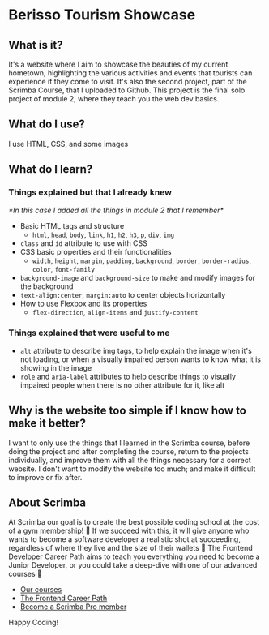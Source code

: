 # Berisso Tourism Showcase
## What is it? 
It's a website where I aim to showcase the beauties of my current hometown, highlighting the various activities and events that tourists can experience if they come to visit.
It's also the second project, part of the Scrimba Course, that I uploaded to Github. This project is the final solo project of module 2, where they teach you the web dev basics.
## What do I use?
I use HTML, CSS, and some images
## What do I learn?
 ### Things explained but that I already knew
  <em> \*In this case I added all the things in module 2 that I remember\* </em>
  - Basic HTML tags and structure
    - `html`, `head`, `body`, `link`, `h1`, `h2`, `h3`, `p`, `div`, `img`
  - `class` and `id` attribute to use with CSS
  - CSS basic properties and their functionalities
    - `width`, `height`, `margin`, `padding`, `background`, `border`, `border-radius`, `color`, `font-family`
  - `background-image` and `background-size` to make and modify images for the background
  - `text-align:center`, `margin:auto` to center objects horizontally
  - How to use Flexbox and its properties
    - `flex-direction`, `align-items` and `justify-content`
 ### Things explained that were useful to me
  - `alt` attribute to describe img tags, to help explain the image when it's not loading, or when a visually impaired person wants to know what it is showing in the image
  - `role` and `aria-label` attributes to help describe things to visually impaired people when there is no other attribute for it, like alt
## Why is the website too simple if I know how to make it better?
I want to only use the things that I learned in the Scrimba course, before doing the project and after completing the course, return to the projects individually, and improve them with all the things necessary for a correct website. I don't want to modify the website too much; and make it difficult to improve or fix after. 




## About Scrimba

At Scrimba our goal is to create the best possible coding school at the cost of a gym membership! 💜
If we succeed with this, it will give anyone who wants to become a software developer a realistic shot at succeeding, regardless of where they live and the size of their wallets 🎉
The Frontend Developer Career Path aims to teach you everything you need to become a Junior Developer, or you could take a deep-dive with one of our advanced courses 🚀

- [Our courses](https://scrimba.com/allcourses)
- [The Frontend Career Path](https://scrimba.com/learn/frontend)
- [Become a Scrimba Pro member](https://scrimba.com/pricing)

Happy Coding!
